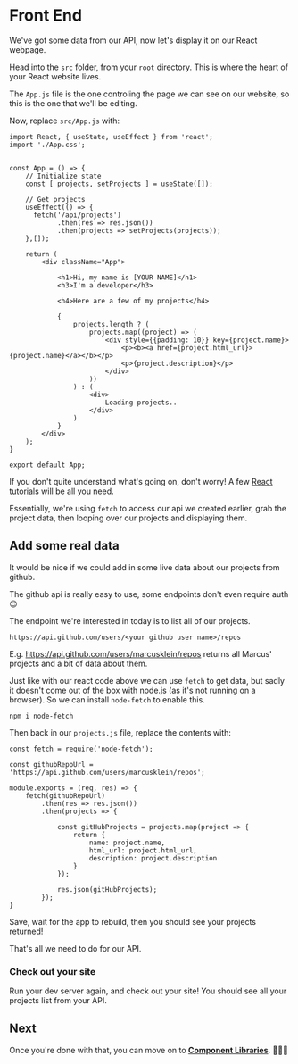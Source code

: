 # Front End
We've got some data from our API, now let's display it on our React webpage.

Head into the `src` folder, from your `root` directory. This is where the heart of your React website lives.

The `App.js` file is the one controling the page we can see on our website, so this is the one that we'll be editing.

Now, replace `src/App.js` with:


```
import React, { useState, useEffect } from 'react';
import './App.css';


const App = () => {
    // Initialize state
    const [ projects, setProjects ] = useState([]);

    // Get projects
    useEffect(() => {
      fetch('/api/projects')
            .then(res => res.json())
            .then(projects => setProjects(projects));
    },[]);

    return (
        <div className="App">

            <h1>Hi, my name is [YOUR NAME]</h1>
            <h3>I'm a developer</h3>

            <h4>Here are a few of my projects</h4>

            {
                projects.length ? (
                    projects.map((project) => (
                        <div style={{padding: 10}} key={project.name}>
                            <p><b><a href={project.html_url}>{project.name}</a></b></p>
                            <p>{project.description}</p>
                        </div>
                    ))
                ) : (
                    <div>
                        Loading projects..
                    </div>
                )
            }
        </div>
    );
}

export default App;
```

If you don't quite understand what's going on, don't worry! A few [React tutorials](https://reactjs.org/tutorial/tutorial.html) will be all you need.

Essentially, we're using `fetch` to access our api we created earlier, grab the project data, then looping over our projects and displaying them.

## Add some real data
It would be nice if we could add in some live data about our projects from github.

The github api is really easy to use, some endpoints don't even require auth 😍

The endpoint we're interested in today is to list all of our projects.

`https://api.github.com/users/<your github user name>/repos`

E.g. https://api.github.com/users/marcusklein/repos returns all Marcus' projects and a bit of data about them.

Just like with our react code above we can use `fetch` to get data, but sadly it doesn't come out of the box with node.js (as it's not running on a browser). So we can install `node-fetch` to enable this.

```
npm i node-fetch
```

Then back in our `projects.js` file, replace the contents with:
```
const fetch = require('node-fetch');

const githubRepoUrl = 'https://api.github.com/users/marcusklein/repos';

module.exports = (req, res) => {
    fetch(githubRepoUrl)
        .then(res => res.json())
        .then(projects => {

            const gitHubProjects = projects.map(project => {
                return {
                    name: project.name,
                    html_url: project.html_url,
                    description: project.description
                }
            });

            res.json(gitHubProjects);    
        });
}
```

Save, wait for the app to rebuild, then you should see your projects returned!

That's all we need to do for our API.

### Check out your site
Run your dev server again, and check out your site!
You should see all your projects list from your API.

## Next

Once you're done with that, you can move on to [**Component Libraries**](./11%20-%20Component%20Libraries.md). 👏👏👏
